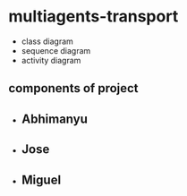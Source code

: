 # multiagents-transport

- class diagram
- sequence diagram
- activity diagram

## components of project

- Abhimanyu
  - 
- Jose
  -
- Miguel
  -
